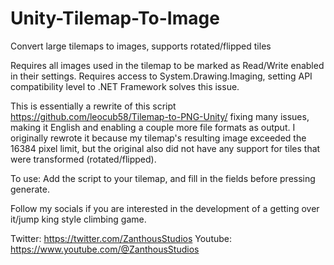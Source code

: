 # Unity-Tilemap-To-Image
Convert large tilemaps to images, supports rotated/flipped tiles

Requires all images used in the tilemap to be marked as Read/Write enabled in their settings. Requires access to System.Drawing.Imaging, setting API compatibility level to .NET Framework solves this issue. 

This is essentially a rewrite of this script https://github.com/leocub58/Tilemap-to-PNG-Unity/ fixing many issues, making it English and enabling a couple more file formats as output. I originally rewrote it because my tilemap's resulting image exceeded the 16384 pixel limit, but the original also did not have any support for tiles that were transformed (rotated/flipped).

To use: Add the script to your tilemap, and fill in the fields before pressing generate.

Follow my socials if you are interested in the development of a getting over it/jump king style climbing game.

Twitter: https://twitter.com/ZanthousStudios
Youtube: https://www.youtube.com/@ZanthousStudios
